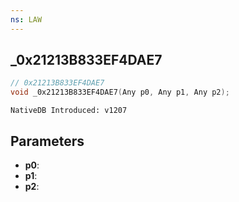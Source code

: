 ```yaml
---
ns: LAW
---
```

## _0x21213B833EF4DAE7

```c
// 0x21213B833EF4DAE7
void _0x21213B833EF4DAE7(Any p0, Any p1, Any p2);
```

```
NativeDB Introduced: v1207
```

## Parameters
* **p0**:
* **p1**:
* **p2**:
